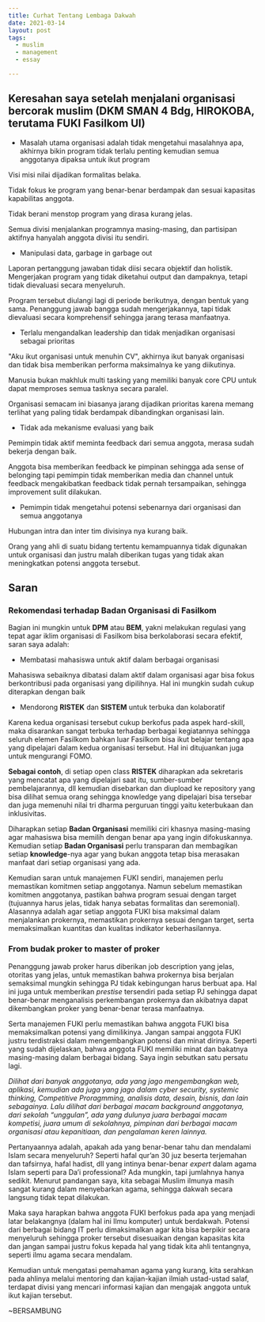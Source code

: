 ```yaml
---
title: Curhat Tentang Lembaga Dakwah
date: 2021-03-14
layout: post
tags:  
  - muslim
  - management
  - essay

---
```


## Keresahan saya setelah menjalani organisasi bercorak muslim (DKM SMAN 4 Bdg, HIROKOBA, terutama FUKI Fasilkom UI)
- Masalah utama organisasi adalah tidak mengetahui masalahnya apa, akhirnya bikin program tidak terlalu penting kemudian semua anggotanya dipaksa untuk ikut program

Visi misi nilai dijadikan formalitas belaka.

Tidak fokus ke program yang benar-benar berdampak dan sesuai kapasitas kapabilitas anggota.

Tidak berani menstop program yang dirasa kurang jelas.

Semua divisi menjalankan programnya masing-masing, dan partisipan aktifnya hanyalah anggota divisi itu sendiri.

- Manipulasi data, garbage in garbage out

Laporan pertanggung jawaban tidak diisi secara objektif dan holistik. Mengerjakan program yang tidak diketahui output dan dampaknya, tetapi tidak dievaluasi secara menyeluruh.

Program tersebut diulangi lagi di periode berikutnya, dengan bentuk yang sama. Penanggung jawab bangga sudah mengerjakannya, tapi tidak dievaluasi secara komprehensif sehingga jarang terasa manfaatnya.

- Terlalu mengandalkan leadership dan tidak menjadikan organisasi sebagai prioritas
  
"Aku ikut organisasi untuk menuhin CV", akhirnya ikut banyak organisasi dan tidak bisa memberikan performa maksimalnya ke yang diikutinya.

Manusia bukan makhluk multi tasking yang memiliki banyak core CPU untuk dapat memproses semua tasknya secara paralel.

Organisasi semacam ini biasanya jarang dijadikan prioritas karena memang terlihat yang paling tidak berdampak dibandingkan organisasi lain.

- Tidak ada mekanisme evaluasi yang baik

Pemimpin tidak aktif meminta feedback dari semua anggota, merasa sudah bekerja dengan baik. 

Anggota bisa memberikan feedback ke pimpinan sehingga ada sense of belonging tapi pemimpin tidak memberikan media dan channel untuk feedback mengakibatkan feedback tidak pernah tersampaikan, sehingga improvement sulit dilakukan.

- Pemimpin tidak mengetahui potensi sebenarnya dari organisasi dan semua anggotanya

Hubungan intra dan inter tim divisinya nya kurang baik.

Orang yang ahli di suatu bidang tertentu kemampuannya tidak digunakan untuk organisasi dan justru malah diberikan tugas yang tidak akan meningkatkan potensi anggota tersebut.

## Saran

###  Rekomendasi terhadap **Badan Organisasi** di Fasilkom

Bagian ini mungkin untuk **DPM**   atau **BEM**, yakni melakukan regulasi yang tepat agar iklim organisasi di Fasilkom bisa berkolaborasi secara efektif, saran saya adalah:

- Membatasi mahasiswa untuk aktif dalam berbagai organisasi

Mahasiswa sebaiknya dibatasi dalam aktif dalam organisasi agar bisa fokus berkontribusi pada organisasi yang dipilihnya. Hal ini mungkin sudah cukup diterapkan dengan baik

- Mendorong **RISTEK**   dan **SISTEM**   untuk terbuka dan kolaboratif

Karena kedua organisasi tersebut cukup berkofus pada aspek hard-skill, maka disarankan sangat terbuka terhadap berbagai kegiatannya sehingga seluruh elemen Fasilkom bahkan luar Fasilkom bisa ikut belajar tentang apa yang dipelajari dalam kedua organisasi tersebut. Hal ini ditujuankan juga untuk mengurangi FOMO.

**Sebagai contoh**, di setiap open class **RISTEK**   diharapkan ada sekretaris yang mencatat apa yang dipelajari saat itu, sumber-sumber pembelajarannya, dll kemudian disebarkan dan diupload ke repository yang bisa dilihat semua orang sehingga knowledge yang dipelajari bisa tersebar dan juga memenuhi nilai tri dharma perguruan tinggi yaitu keterbukaan dan inklusivitas.

Diharapkan setiap **Badan Organisasi** memiliki ciri khasnya masing-masing agar mahasiswa bisa memilih dengan benar apa yang ingin difokuskannya. Kemudian setiap **Badan Organisasi** perlu transparan dan membagikan setiap **knowledge**-nya agar yang bukan anggota tetap bisa merasakan manfaat dari setiap organisasi yang ada.

Kemudian saran untuk manajemen FUKI sendiri, manajemen perlu memastikan komitmen setiap anggotanya. Namun sebelum memastikan komitmen anggotanya, pastikan bahwa program sesuai dengan target (tujuannya harus jelas, tidak hanya sebatas formalitas dan seremonial). Alasannya adalah agar setiap anggota FUKI bisa maksimal dalam menjalankan prokernya, memastikan prokernya sesuai dengan target, serta memaksimalkan kuantitas dan kualitas indikator keberhasilannya.

### From budak proker to master of proker

Penanggung jawab proker harus diberikan job description yang jelas, otoritas yang jelas, untuk memastikan bahwa prokernya bisa berjalan semaksimal mungkin sehingga PJ tidak kebingungan harus berbuat apa. Hal ini juga untuk memberikan _prestise_ tersendiri pada setiap PJ sehingga dapat benar-benar menganalisis perkembangan prokernya dan akibatnya dapat dikembangkan proker yang benar-benar terasa manfaatnya.

Serta manajemen FUKI perlu memastikan bahwa anggota FUKI bisa memaksimalkan potensi yang dimilikinya. Jangan sampai anggota FUKI justru terdistraksi dalam mengembangkan potensi dan minat dirinya. Seperti yang sudah dijelaskan, bahwa anggota FUKI memiliki minat dan bakatnya masing-masing dalam berbagai bidang. Saya ingin sebutkan satu persatu lagi.

_Dilihat dari banyak anggotanya, ada yang jago mengembangkan web, aplikasi, kemudian ada juga yang jago dalam cyber security, systemic thinking, Competitive Proragmming, analisis data, desain, bisnis, dan lain sebagainya. Lalu dilihat dari berbagai macam background anggotanya, dari sekolah “unggulan”, ada yang dulunya juara berbagai macam kompetisi, juara umum di sekolahnya, pimpinan dari berbagai macam organisasi atau kepanitiaan, dan pengalaman keren lainnya._

Pertanyaannya adalah, apakah ada yang benar-benar tahu dan mendalami Islam secara menyeluruh? Seperti hafal qur’an 30 juz beserta terjemahan dan tafsirnya, hafal hadist, dll yang intinya benar-benar _expert_ dalam agama Islam seperti para Da’i professional? Ada mungkin, tapi jumlahnya hanya sedikit. Menurut pandangan saya, kita sebagai Muslim ilmunya masih sangat kurang dalam menyebarkan agama, sehingga dakwah secara langsung tidak tepat dilakukan.

Maka saya harapkan bahwa anggota FUKI berfokus pada apa yang menjadi latar belakangnya (dalam hal ini Ilmu komputer) untuk berdakwah. Potensi dari berbagai bidang IT perlu dimaksimalkan agar kita bisa berpikir secara menyeluruh sehingga proker tersebut disesuaikan dengan kapasitas kita dan jangan sampai justru fokus kepada hal yang tidak kita ahli tentangnya, seperti ilmu agama secara mendalam.

Kemudian untuk mengatasi pemahaman agama yang kurang, kita serahkan pada ahlinya melalui mentoring dan kajian-kajian ilmiah ustad-ustad salaf, terdapat divisi yang mencari informasi kajian dan mengajak anggota untuk ikut kajian tersebut.

~BERSAMBUNG


